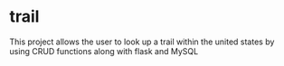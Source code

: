 # trail
This project allows the user to look up a trail within the united states by using CRUD functions along with flask and MySQL
